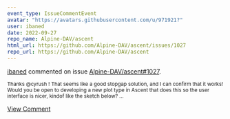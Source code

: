 ```yaml
---
event_type: IssueCommentEvent
avatar: "https://avatars.githubusercontent.com/u/971921?"
user: ibaned
date: 2022-09-27
repo_name: Alpine-DAV/ascent
html_url: https://github.com/Alpine-DAV/ascent/issues/1027
repo_url: https://github.com/Alpine-DAV/ascent
---
```


<a href='https://github.com/ibaned' target='_blank'>ibaned</a> commented on issue <a href='https://github.com/Alpine-DAV/ascent/issues/1027' target='_blank'>Alpine-DAV/ascent#1027</a>.

<small>Thanks @cyrush ! That seems like a good stopgap solution, and I can confirm that it works! Would you be open to developing a new plot type in Ascent that does this so the user interface is nicer, kindof like the sketch below?...</small>

<a href='https://github.com/Alpine-DAV/ascent/issues/1027' target='_blank'>View Comment</a>